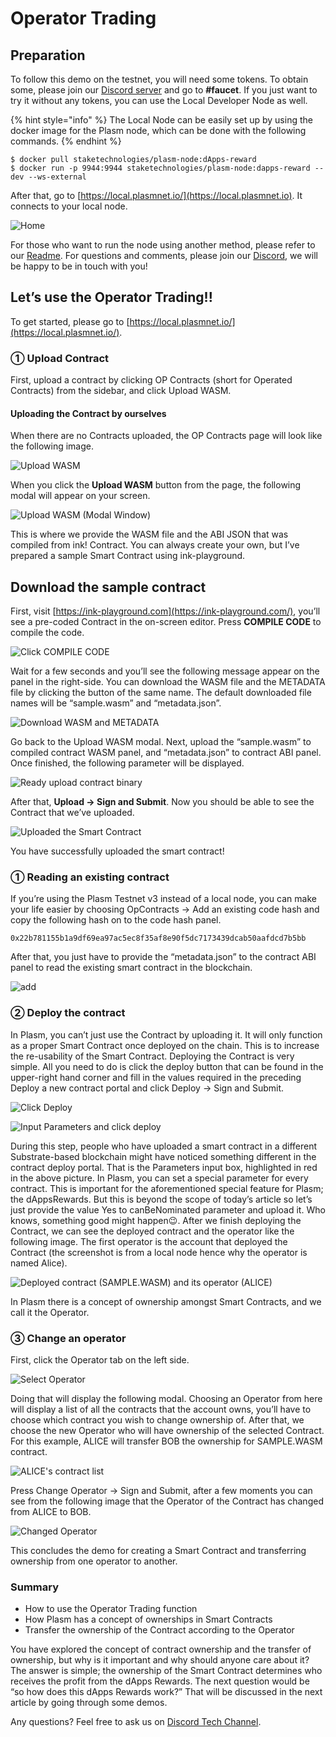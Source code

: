 # Operator Trading

## Preparation

To follow this demo on the testnet, you will need some tokens. To obtain some, please join our [Discord server](https://discord.gg/wUcQt3R) and go to **\#faucet**. If you just want to try it without any tokens, you can use the Local Developer Node as well.

{% hint style="info" %}
The Local Node can be easily set up by using the docker image for the Plasm node, which can be done with the following commands.
{% endhint %}

```text
$ docker pull staketechnologies/plasm-node:dApps-reward
$ docker run -p 9944:9944 staketechnologies/plasm-node:dapps-reward --dev --ws-external
```

After that, go to [https://local.plasmnet.io/](https://local.plasmnet.io). It connects to your local node.

![Home](../.gitbook/assets/screen-shot-2020-06-11-at-15.24.26.png)

For those who want to run the node using another method, please refer to our [Readme](https://github.com/staketechnologies/Plasm). For questions and comments, please join our [Discord](https://discord.gg/Auas9qj), we will be happy to be in touch with you!

## Let’s use the Operator Trading!!

To get started, please go to [https://local.plasmnet.io/](https://local.plasmnet.io/).

### ① Upload Contract

First, upload a contract by clicking OP Contracts \(short for Operated Contracts\) from the sidebar, and click Upload WASM.

#### **Uploading the Contract by ourselves**

When there are no Contracts uploaded, the OP Contracts page will look like the following image.

![Upload WASM](../.gitbook/assets/screen-shot-2020-06-11-at-15.44.05.png)

When you click the **Upload WASM** button from the page, the following modal will appear on your screen.

![Upload WASM \(Modal Window\)](../.gitbook/assets/screen-shot-2020-06-11-at-15.45.42.png)

This is where we provide the WASM file and the ABI JSON that was compiled from ink! Contract. You can always create your own, but I’ve prepared a sample Smart Contract using ink-playground.

## **Download the sample contract**

First, visit [https://ink-playground.com](https://ink-playground.com/), you’ll see a pre-coded Contract in the on-screen editor. Press **COMPILE CODE** to compile the code.

![Click COMPILE CODE](../.gitbook/assets/screen-shot-2020-06-11-at-15.50.03.png)

Wait for a few seconds and you’ll see the following message appear on the panel in the right-side. You can download the WASM file and the METADATA file by clicking the button of the same name. The default downloaded file names will be “sample.wasm” and “metadata.json”.

![Download WASM and METADATA](../.gitbook/assets/screen-shot-2020-06-11-at-15.56.52.png)

Go back to the Upload WASM modal. Next, upload the “sample.wasm” to compiled contract WASM panel, and “metadata.json” to contract ABI panel. Once finished, the following parameter will be displayed.

![Ready upload contract binary](../.gitbook/assets/screen-shot-2020-06-11-at-15.56.08.png)

After that, **Upload -&gt; Sign and Submit**. Now you should be able to see the Contract that we’ve uploaded.

![Uploaded the Smart Contract](../.gitbook/assets/screen-shot-2020-06-11-at-15.59.49.png)

You have successfully uploaded the smart contract!

### **① Reading an existing contract**

If you’re using the Plasm Testnet v3 instead of a local node, you can make your life easier by choosing OpContracts -&gt; Add an existing code hash and copy the following hash on to the code hash panel.

```text
0x22b781155b1a9df69ea97ac5ec8f35af8e90f5dc7173439dcab50aafdcd7b5bb
```

After that, you just have to provide the “metadata.json” to the contract ABI panel to read the existing smart contract in the blockchain.

![add](https://user-images.githubusercontent.com/6259384/77171472-d7ec1700-6aff-11ea-8615-87129335dab3.png)

### ② Deploy the contract

In Plasm, you can’t just use the Contract by uploading it. It will only function as a proper Smart Contract once deployed on the chain. This is to increase the re-usability of the Smart Contract. Deploying the Contract is very simple. All you need to do is click the deploy button that can be found in the upper-right hand corner and fill in the values required in the preceding Deploy a new contract portal and click Deploy -&gt; Sign and Submit.

![Click Deploy](../.gitbook/assets/screen-shot-2020-06-11-at-16.04.52.png)

![Input Parameters and click deploy](../.gitbook/assets/screen-shot-2020-06-11-at-16.10.34.png)

During this step, people who have uploaded a smart contract in a different Substrate-based blockchain might have noticed something different in the contract deploy portal. That is the Parameters input box, highlighted in red in the above picture. In Plasm, you can set a special parameter for every contract. This is important for the aforementioned special feature for Plasm; the dAppsRewards. But this is beyond the scope of today’s article so let’s just provide the value Yes to canBeNominated parameter and upload it. Who knows, something good might happen😉. After we finish deploying the Contract, we can see the deployed contract and the operator like the following image. The first operator is the account that deployed the Contract \(the screenshot is from a local node hence why the operator is named Alice\).

![Deployed contract \(SAMPLE.WASM\) and its operator \(ALICE\)](../.gitbook/assets/screen-shot-2020-06-11-at-16.14.43.png)

In Plasm there is a concept of ownership amongst Smart Contracts, and we call it the Operator.

### ③ Change an operator

First, click the Operator tab on the left side.

![Select Operator](../.gitbook/assets/screen-shot-2020-06-11-at-16.17.17.png)

Doing that will display the following modal. Choosing an Operator from here will display a list of all the contracts that the account owns, you’ll have to choose which contract you wish to change ownership of. After that, we choose the new Operator who will have ownership of the selected Contract. For this example, ALICE will transfer BOB the ownership for SAMPLE.WASM contract.

![ALICE&apos;s contract list](../.gitbook/assets/screen-shot-2020-06-11-at-16.19.46%20%282%29%20%282%29%20%281%29.png)

Press Change Operator -&gt; Sign and Submit, after a few moments you can see from the following image that the Operator of the Contract has changed from ALICE to BOB.

![Changed Operator](../.gitbook/assets/screen-shot-2020-06-11-at-16.21.22.png)

This concludes the demo for creating a Smart Contract and transferring ownership from one operator to another.

### Summary <a id="summary"></a>

* How to use the Operator Trading function
* How Plasm has a concept of ownerships in Smart Contracts
* Transfer the ownership of the Contract according to the Operator

You have explored the concept of contract ownership and the transfer of ownership, but why is it important and why should anyone care about it? The answer is simple; the ownership of the Smart Contract determines who receives the profit from the dApps Rewards. The next question would be “so how does this dApps Rewards work?” That will be discussed in the next article by going through some demos.

Any questions? Feel free to ask us on [Discord Tech Channel](https://discord.gg/Z3nC9U4).

